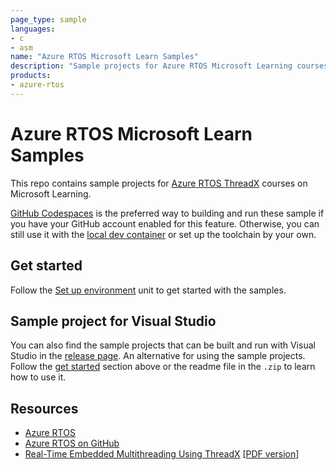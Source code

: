 ```yaml
---
page_type: sample
languages:
- c
- asm
name: "Azure RTOS Microsoft Learn Samples"
description: "Sample projects for Azure RTOS Microsoft Learning courses how."
products:
- azure-rtos
---
```


# Azure RTOS Microsoft Learn Samples

This repo contains sample projects for [Azure RTOS ThreadX](docs.microsoft.com/learn/paths/azure-rtos-threadx) courses on Microsoft Learning.

[GitHub Codespaces](https://github.com/features/codespaces) is the preferred way to building and run these sample if you have your GitHub account enabled for this feature. Otherwise, you can still use it with the [local dev container](https://code.visualstudio.com/docs/remote/containers) or set up the toolchain by your own.

## Get started

Follow the [Set up environment](https://docs.microsoft.com/learn/modules/introduction-azure-rtos/2-set-up-environment) unit to get started with the samples.

## Sample project for Visual Studio

You can also find the sample projects that can be built and run with Visual Studio in the [release page](https://github.com/Azure-Samples/azure-rtos-learn-samples/releases/tag/vs). An alternative for using the sample projects. Follow the [get started](#get-started) section above or the readme file in the `.zip` to learn how to use it.

## Resources

* [Azure RTOS](https://aka.ms/rtos)
* [Azure RTOS on GitHub](https://github.com/azure-rtos)
* [Real-Time Embedded Multithreading Using ThreadX](https://www.amazon.com/Real-Time-Embedded-Multithreading-Using-ThreadX/dp/1523730420/ref=sr_1_1?crid=1JWWLSCUL3TMU&keywords=threadx&qid=1645485431&sprefix=threadx%2Caps%2C122&sr=8-1) [[PDF version](https://github.com/Azure-Samples/azure-rtos-learn-samples/releases/download/book/Real-Time_Embedded_Multithreading_with_ThreadX_4th_Edition_2022_02_25.pdf)]
